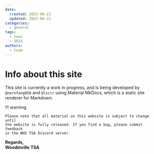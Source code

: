 ```yaml
---
date:
  created: 2025-06-21
  updated: 2025-06-21
categories: 
  - general
tags:
  - news
  - 2025
authors:
  - team
---
```


# Info about this site

This site is currently a work in progress, and is being developed by `@nornfang058` and `@lzccr` using Material MkDocs, which is a static site renderer for Markdown.

!!! warning

    Please note that all material on this website is subject to change until
    the website is fully released. If you find a bug, please submit feedback 
    in the WHS TSA Discord server.

**Regards,** <br>
**Woodinville TSA**
